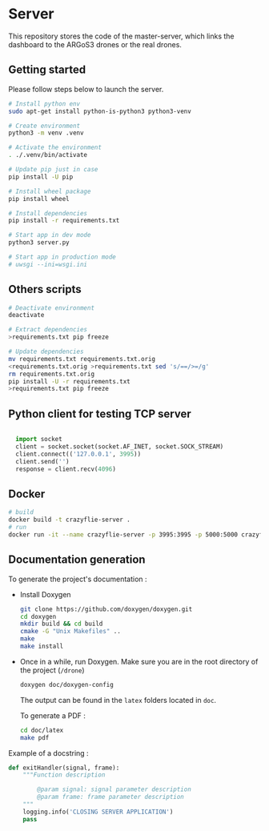 # Server

This repository stores the code of the master-server, which links the dashboard to the ARGoS3 drones or the real drones.

## Getting started

Please follow steps below to launch the server.

```bash
# Install python env
sudo apt-get install python-is-python3 python3-venv

# Create environment
python3 -m venv .venv

# Activate the environment
. ./.venv/bin/activate

# Update pip just in case
pip install -U pip

# Install wheel package
pip install wheel

# Install dependencies
pip install -r requirements.txt

# Start app in dev mode
python3 server.py

# Start app in production mode
# uwsgi --ini=wsgi.ini
```

## Others scripts

```bash
# Deactivate environment
deactivate

# Extract dependencies
>requirements.txt pip freeze

# Update dependencies 
mv requirements.txt requirements.txt.orig
<requirements.txt.orig >requirements.txt sed 's/==/>=/g'
rm requirements.txt.orig
pip install -U -r requirements.txt
>requirements.txt pip freeze
```

## Python client for testing TCP server

```python

  import socket
  client = socket.socket(socket.AF_INET, socket.SOCK_STREAM)
  client.connect(('127.0.0.1', 3995))
  client.send('')
  response = client.recv(4096)
```
## Docker
```bash
# build
docker build -t crazyflie-server .
# run
docker run -it --name crazyflie-server -p 3995:3995 -p 5000:5000 crazyflie-server
```


## Documentation generation
To generate the project's documentation :

* Install Doxygen
  ```bash
  git clone https://github.com/doxygen/doxygen.git
  cd doxygen
  mkdir build && cd build
  cmake -G "Unix Makefiles" ..
  make
  make install
  ```
* Once in a while, run Doxygen. Make sure you are in the root directory of the project (`/drone`)
  ```bash
  doxygen doc/doxygen-config
  ```

  The output can be found in the `latex` folders located in `doc`.
  
  To generate a PDF :
  ```bash
  cd doc/latex
  make pdf
  ```

Example of a docstring :
```python
def exitHandler(signal, frame):
    """Function description

        @param signal: signal parameter description
        @param frame: frame parameter description
    """
    logging.info('CLOSING SERVER APPLICATION')
    pass
```
